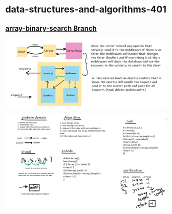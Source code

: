 # data-structures-and-algorithms-401


## [array-binary-search Branch](https://github.com/MURADALSHORMAN/data-structures-and-algorithms/edit/array-binary-search)

![](https://github.com/MURADALSHORMAN/data-structures-and-algorithms/blob/array-binary-search/lab3-401.JPG)




![](https://github.com/MURADALSHORMAN/data-structures-and-algorithms/blob/array-binary-search/challenge%203.JPG)
